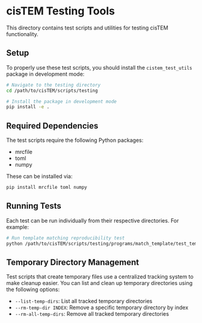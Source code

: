 # cisTEM Testing Tools

This directory contains test scripts and utilities for testing cisTEM functionality.

## Setup

To properly use these test scripts, you should install the `cistem_test_utils` package in development mode:

```bash
# Navigate to the testing directory
cd /path/to/cisTEM/scripts/testing

# Install the package in development mode
pip install -e .
```

## Required Dependencies

The test scripts require the following Python packages:

- mrcfile
- toml
- numpy

These can be installed via:

```bash
pip install mrcfile toml numpy
```

## Running Tests

Each test can be run individually from their respective directories. For example:

```bash
# Run template matching reproducibility test
python /path/to/cisTEM/scripts/testing/programs/match_template/test_template_reproducibility.py --binary-path /path/to/binaries
```

## Temporary Directory Management

Test scripts that create temporary files use a centralized tracking system to make cleanup easier.
You can list and clean up temporary directories using the following options:

- `--list-temp-dirs`: List all tracked temporary directories
- `--rm-temp-dir INDEX`: Remove a specific temporary directory by index
- `--rm-all-temp-dirs`: Remove all tracked temporary directories